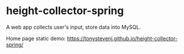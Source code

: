 # height-collector-spring
A web app collects user's input, store data into MySQL. 


Home page static demo: https://tonystevenj.github.io/height-collector-spring/
